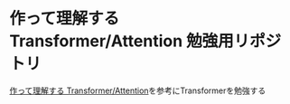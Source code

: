# 作って理解する Transformer/Attention 勉強用リポジトリ
[作って理解する Transformer/Attention](https://qiita.com/halhorn/items/c91497522be27bde17ce)を参考にTransformerを勉強する